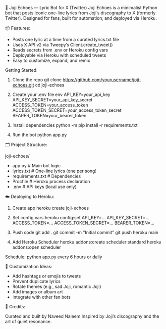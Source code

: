 🎤 Joji Echoes — Lyric Bot for X (Twitter)
Joji Echoes is a minimalist Python bot that posts iconic one-line lyrics from Joji’s discography to X (formerly Twitter). Designed for fans, built for automation, and deployed via Heroku.

📦 Features:

- Posts one lyric at a time from a curated lyrics.txt file
- Uses X API v2 via Tweepy’s Client.create_tweet()
- Reads secrets from .env or Heroku config vars
- Deployable via Heroku with scheduled tweets
- Easy to customize, expand, and remix

Getting Started:

1. Clone the repo
git clone https://github.com/yourusername/joji-echoes.git
cd joji-echoes

2. Create your .env file
env
API_KEY=your_api_key
API_KEY_SECRET=your_api_key_secret
ACCESS_TOKEN=your_access_token
ACCESS_TOKEN_SECRET=your_access_token_secret
BEARER_TOKEN=your_bearer_token

3. Install dependencies
python -m pip install -r requirements.txt

4. Run the bot
python app.py

🗂 Project Structure:

joji-echoes/
- app.py              # Main bot logic
- lyrics.txt          # One-line lyrics (one per song)
- requirements.txt    # Dependencies
- Procfile            # Heroku process declaration
- .env                # API keys (local use only)

☁️ Deploying to Heroku:

1. Create app
heroku create joji-echoes

2. Set config vars
heroku config:set API_KEY=... API_KEY_SECRET=... ACCESS_TOKEN=... ACCESS_TOKEN_SECRET=... BEARER_TOKEN=...

3. Push code
git add .
git commit -m "Initial commit"
git push heroku main

4. Add Heroku Scheduler
heroku addons:create scheduler:standard
heroku addons:open scheduler

Schedule: python app.py every 6 hours or daily

🎨 Customization Ideas:

- Add hashtags or emojis to tweets
- Prevent duplicate lyrics
- Rotate themes (e.g., sad Joji, romantic Joji)
- Add images or album art
- Integrate with other fan bots

🧠 Credits:

Curated and built by Naveed Naleem Inspired by Joji’s discography and the art of quiet resonance.
